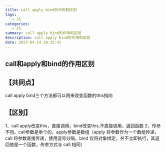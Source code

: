 ```yaml
---
title: call apply bind的作用和区别
tags: 
   - JS
categories: 
   - JS
summary: call apply bind的作用和区别
description: call apply bind的作用和区别
date: 2023-04-24 20:35:41
---
```




## call和apply和bind的作用区别



## 【共同点】

call apply bind三个方法都可以用来改变函数的this指向

## 【区别】

1、call apply改变this，直接调用，bind改变this,不直接调用，返回函数
2、传参不同。call参数是单个的，apply参数是数组（apply 将参数作为一个数组传递，call 将参数直接传递，使用逗号分隔。bind 仅将对象绑定，并不立即执行，其返回值是一个函数，传参方式与 call 相同）



